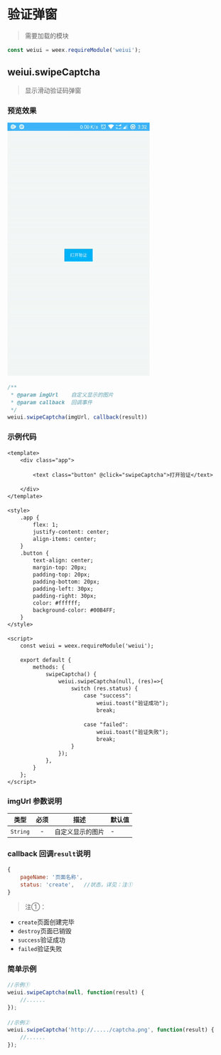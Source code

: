 # 验证弹窗

> 需要加载的模块

```js
const weiui = weex.requireModule('weiui');
```

## weiui.swipeCaptcha

> 显示滑动验证码弹窗

### 预览效果

![](./media/ezgif-4-b98acee0ba.gif)

```js
/**
 * @param imgUrl    自定义显示的图片
 * @param callback  回调事件
 */
weiui.swipeCaptcha(imgUrl, callback(result))
```


### 示例代码

```vue
<template>
    <div class="app">

        <text class="button" @click="swipeCaptcha">打开验证</text>

    </div>
</template>

<style>
    .app {
        flex: 1;
        justify-content: center;
        align-items: center;
    }
    .button {
        text-align: center;
        margin-top: 20px;
        padding-top: 20px;
        padding-bottom: 20px;
        padding-left: 30px;
        padding-right: 30px;
        color: #ffffff;
        background-color: #00B4FF;
    }
</style>

<script>
    const weiui = weex.requireModule('weiui');

    export default {
        methods: {
            swipeCaptcha() {
                weiui.swipeCaptcha(null, (res)=>{
                    switch (res.status) {
                        case "success":
                            weiui.toast("验证成功");
                            break;

                        case "failed":
                            weiui.toast("验证失败");
                            break;
                    }
                });
            },
        }
    };
</script>
```

### imgUrl 参数说明

| 类型 | 必须 | 描述 | 默认值 |
| --- | :-: | --- | --- |
| `String` | - | 自定义显示的图片 | - |

### callback 回调`result`说明

```js
{
    pageName: '页面名称',
    status: 'create',   //状态，详见：注①
}
```

> 注①：

- `create`页面创建完毕
- `destroy`页面已销毁
- `success`验证成功
- `failed`验证失败

### 简单示例

```js
//示例①
weiui.swipeCaptcha(null, function(result) {
    //......
});

//示例②
weiui.swipeCaptcha('http://...../captcha.png', function(result) {
    //......
});
```

